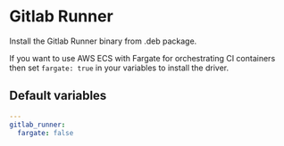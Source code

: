 # Gitlab Runner
Install the Gitlab Runner binary from .deb package.
<!--TOC-->
<!--ENDTOC-->

If you want to use AWS ECS with Fargate for orchestrating CI containers then set `fargate: true` in your variables to install the driver.

<!--ROLEVARS-->
## Default variables
```yaml
---
gitlab_runner:
  fargate: false

```

<!--ENDROLEVARS-->
